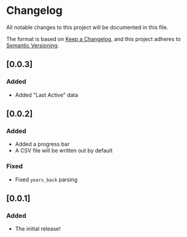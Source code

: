 # Changelog

All notable changes to this project will be documented in this file.

The format is based on [Keep a Changelog](https://keepachangelog.com/en/1.0.0/), and this project adheres to [Semantic Versioning](https://semver.org/spec/v2.0.0.html).

## [0.0.3]

### Added

- Added "Last Active" data

## [0.0.2]

### Added

- Added a progress bar
- A CSV file will be written out by default

### Fixed

- Fixed `years_back` parsing

## [0.0.1]

### Added

- The initial release!
